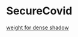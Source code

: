 # SecureCovid


<a href="https://drive.google.com/file/d/1qSc94JnAU_D2gRlq9wcpATBQHokpA0GL/view?usp=sharing">weight for dense shadow</a>
